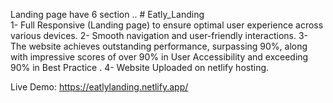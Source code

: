 
<bold> Landing page have 6 section .. # Eatly_Landing </bold>
<br>
1- Full Responsive (Landing page) to ensure optimal user experience across various devices.
2- Smooth navigation and user-friendly interactions.
3- The website achieves outstanding performance, surpassing 90%, along with impressive scores of over 90% in User Accessibility and exceeding 90% in Best Practice .
4- Website Uploaded on netlify hosting.

Live Demo: https://eatlylanding.netlify.app/
